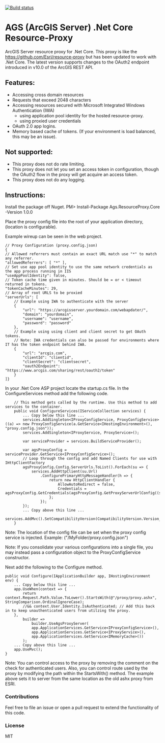 [![Build status](https://ci.appveyor.com/api/projects/status/r8sx7x8ox6amw7bm?svg=true)](https://ci.appveyor.com/project/dgwaldo/ags-resource-proxy)

# AGS (ArcGIS Server) .Net Core Resource-Proxy
ArcGIS Server resource proxy for .Net Core. This proxy is like the https://github.com/Esri/resource-proxy but has been updated to work with .Net Core.
The latest version supports changes to the OAuth2 endpoint introduced in v10.0 of the ArcGIS REST API.

## Features:
- Accessing cross domain resources
- Requests that exceed 2048 characters
- Accessing resources secured with Microsoft Integrated Windows Authentication (IWA) 
	- using application pool identity for the hosted resource-proxy.
	- using proxied user credentials
- OAuth 2.0 app logins.
- Memory based cache of tokens. (If your environment is load balanced, this may be an issue).

## Not supported:
 - This proxy does not do rate limiting.
 - This proxy does not let you set an access token in configuration, though the OAuth2 flow in the proxy will get acquire an access token.
 - This proxy does not do any logging.

## Instructions:
Install the package off Nuget. PM> Install-Package Ags.ResourceProxy.Core -Version 1.0.0

Place the proxy config file into the root of your application directory, (location is configurable).

Example wireup can be seen in the web project.

    // Proxy Configuration (proxy.config.json)
    {
	// Allowed referrers must contain an exact URL match use "*" to match any referrer.
	"allowedReferrers": [ "*" ],
	// Set use app pool identity to use the same network credentials as the app process running in IIS
	"useAppPoolIdentity": false,
	// Token cache time given in minutes. Should be = or < timeout returned in tokens.
	"tokenCacheMinutes": 29,
	// Array of root URLS to be proxied
	"serverUrls": [
		// Example using IWA to authenticate with the server
		{
			"url": "https://arcgisserver.yourdomain.com/webapdater/",
			"domain": "yourdomain",
			"username": "username",
			"password": "password"
		},
		// Example using using client and client secret to get OAuth tokens.
		// Note: IWA credentials can also be passed for environments where IT has the token endpoint behind IWA.
		{
			"url": "arcgis.com",
			"clientId": "clientid",
			"clientSecret": "clientsecret",
			"oauth2Endpoint": "https://www.arcgis.com/sharing/rest/oauth2/token"
		}
	]}

In your .Net Core ASP project locate the startup.cs file. In the ConfigureServices method add the following code.

        // This method gets called by the runtime. Use this method to add services to the container.
		public void ConfigureServices(IServiceCollection services) {
			... Copy below this line ...
			services.AddSingleton<IProxyConfigService, ProxyConfigService>((a) => new ProxyConfigService(a.GetService<IHostingEnvironment>(), "proxy.config.json"));
			services.AddSingleton<IProxyService, ProxyService>();
 
			var serviceProvider = services.BuildServiceProvider();
 
			var agsProxyConfig = serviceProvider.GetService<IProxyConfigService>();
			// Loop through the config and add Named Clients for use with IHttpClientFactory
			agsProxyConfig.Config.ServerUrls.ToList().ForEach(su => {
				services.AddHttpClient(su.Url)
					.ConfigurePrimaryHttpMessageHandler(h => {
						return new HttpClientHandler {
							AllowAutoRedirect = false,
							Credentials = agsProxyConfig.GetCredentials(agsProxyConfig.GetProxyServerUrlConfig((su.Url)))
						};
					});
			});
			... Copy above this line ...
			services.AddMvc().SetCompatibilityVersion(CompatibilityVersion.Version_2_1);
		}

Note: The location of the config file can be set when the proxy config service is injected. Example: ("/MyFolder/proxy.config.json")

Note: If you consolidate your various configurations into a single file, you may instead pass a configuration object to the ProxyConfigService constructor.

Next add the following to the Configure method.

    public void Configure(IApplicationBuilder app, IHostingEnvironment env) {
		... Copy below this line ... 
		app.UseWhen(context => {
			return context.Request.Path.Value.ToLower().StartsWith(@"/proxy/proxy.ashx", StringComparison.OrdinalIgnoreCase);
			//&& context.User.Identity.IsAuthenticated; // Add this back in to keep unauthenticated users from utilzing the proxy.
		},
			builder =>
				builder.UseAgsProxyServer(
				app.ApplicationServices.GetService<IProxyConfigService>(),
				app.ApplicationServices.GetService<IProxyService>(),
				app.ApplicationServices.GetService<IMemoryCache>())
			);
		... Copy above this line ...
		app.UseMvc();
	}
Note: You can control access to the proxy by removing the comment on the check for authenticated users. 
Also, you can control route used by the proxy by modifying the path within the StartsWith() method. The example above sets it to server from the same location as the old ashx proxy from ESRI.

### Contributions
Feel free to file an issue or open a pull request to extend the functionality of this code.

### License
MIT
